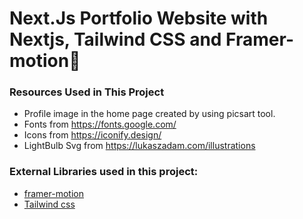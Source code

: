 # Next.Js Portfolio Website with Nextjs, Tailwind CSS and Framer-motion🌟

### Resources Used in This Project

- Profile image in the home page created by using picsart tool.
- Fonts from https://fonts.google.com/ <br />
- Icons from https://iconify.design/ <br />
- LightBulb Svg from https://lukaszadam.com/illustrations <br />

### External Libraries used in this project:

- [framer-motion](https://www.framer.com/motion/) <br />
- [Tailwind css](https://tailwindcss.com/) <br />
